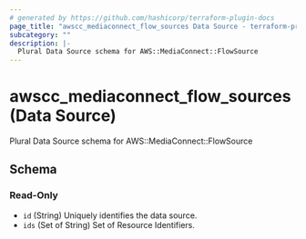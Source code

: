 ```yaml
---
# generated by https://github.com/hashicorp/terraform-plugin-docs
page_title: "awscc_mediaconnect_flow_sources Data Source - terraform-provider-awscc"
subcategory: ""
description: |-
  Plural Data Source schema for AWS::MediaConnect::FlowSource
---
```


# awscc_mediaconnect_flow_sources (Data Source)

Plural Data Source schema for AWS::MediaConnect::FlowSource



<!-- schema generated by tfplugindocs -->
## Schema

### Read-Only

- `id` (String) Uniquely identifies the data source.
- `ids` (Set of String) Set of Resource Identifiers.
